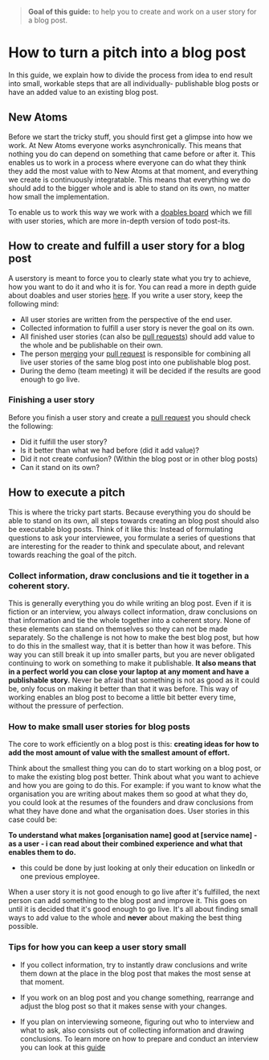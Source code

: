 >**Goal of this guide:** to help you to create and work on a user story for a blog post.

# How to turn a pitch into a blog post

In this guide, we explain how to divide the process from idea to end result into small, workable steps that are all individually- publishable blog posts or have an added value to an existing blog post.

## New Atoms

Before we start the tricky stuff, you should first get a glimpse into how we work.
At New Atoms everyone works asynchronically. This means that nothing you do can depend on something that came before or after it. This enables us to work in a process where everyone can do what they think they add the most value with to New Atoms at that moment, and everything we create is continuously integratable. This means that everything we do should add to the bigger whole and is able to stand on its own, no matter how small the implementation.

To enable us to work this way we work with a [doables board](https://github.com/newatoms/guides/tree/ready/board-guide) which we fill with user stories, which are more in-depth version of todo post-its.

## How to create and fulfill a user story for a blog post

A userstory is meant to force you to clearly state what you try to achieve, how you want to do it and who it is for. You can read a more in depth guide about doables and user stories [here](https://github.com/newatoms/guides/tree/ready/board-guide).
If you write a user story, keep the following mind:

* All user stories are written from the perspective of the end user.
* Collected information to fulfill a user story is never the goal on its own.
* All finished user stories (can also be [pull requests](https://github.com/newatoms/guides/tree/ready/github-guide#the-pull-request)) should add value to the whole and be publishable on their own.
* The person [merging](https://github.com/newatoms/guides/tree/ready/github-guide#discuss-and-merge) your [pull request](https://github.com/newatoms/guides/tree/ready/github-guide#the-pull-request) is responsible for combining all live user stories of the same blog post into one publishable blog post.
* During the demo (team meeting) it will be decided if the results are good enough to go live.

### Finishing a user story

Before you finish a user story and create a [pull request](https://github.com/newatoms/guides/tree/ready/github-guide#the-pull-request) you should check the following:

* Did it fulfill the user story?
* Is it better than what we had before (did it add value)?
* Did it not create confusion? (Within the blog post or in other blog posts)
* Can it stand on its own?

## How to execute a pitch

This is where the tricky part starts. Because everything you do should be able to stand on its own, all steps towards creating an blog post should also be executable blog posts. Think of it like this: Instead of formulating questions to ask your interviewee, you formulate a series of questions that are interesting for the reader to think and speculate about, and relevant towards reaching the goal of the pitch.

### Collect information, draw conclusions and tie it together in a coherent story.

This is generally everything you do while writing an blog post. Even if it is fiction or an interview, you always collect information, draw conclusions on that information and tie the whole together into a coherent story. None of these elements can stand on themselves so they can not be made separately. So the challenge is not how to make the best blog post, but how to do this in the smallest way, that it is better than how it was before. This way you can still break it up into smaller parts, but you are never obligated continuing to work on something to make it publishable. **It also means that in a perfect world you can close your laptop at any moment and have a publishable story.** Never be afraid that something is not as good as it could be, only focus on making it better than that it was before. This way of working enables an blog post to become a little bit better every time, without the pressure of perfection.

### How to make small user stories for blog posts

The core to work efficiently on a blog post is this: **creating ideas for how to add the most amount of value with the smallest amount of effort.**

Think about the smallest thing you can do to start working on a blog post, or to make the existing blog post better. Think about what you want to achieve and how you are going to do this. For example: if you want to know what the organisation you are writing about makes them so good at what they do, you could look at the resumes of the founders and draw conclusions from what they have done and what the organisation does. User stories in this case could be:

**To understand what makes [organisation name] good at [service name] - as a user - i can read about their combined experience and what that enables them to do.**

* this could be done by just looking at only their education on linkedIn or one previous employee.

When a user story it is not good enough to go live after it's fulfilled, the next person can add something to the blog post and improve it. This goes on until it is decided that it's good enough to go live. It's all about finding small ways to add value to the whole and **never** about making the best thing possible.

### Tips for how you can keep a user story small

* If you collect information, try to instantly draw conclusions and write them down at the place in the blog post that makes the most sense at that moment.

* If you work on an blog post and you change something, rearrange and adjust the blog post so that it makes sense with your changes.

* If you plan on interviewing someone, figuring out who to interview and what to ask, also consists out of collecting information and drawing conclusions. To learn more on how to prepare and conduct an interview you can look at this [guide](../interview-guide)
